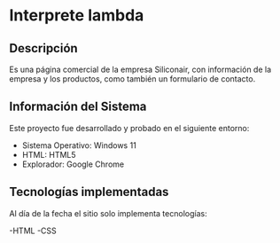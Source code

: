 # Interprete lambda
## Descripción
Es una página comercial de la empresa Siliconair, con información de la empresa y los productos, como también un formulario de contacto.

## Información del Sistema
Este proyecto fue desarrollado y probado en el siguiente entorno:

- Sistema Operativo: Windows 11
- HTML: HTML5
- Explorador: Google Chrome

## Tecnologías implementadas
Al día de la fecha el sitio solo implementa tecnologías:

-HTML
-CSS